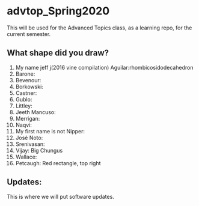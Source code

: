 # advtop_Spring2020
This will be used for the Advanced Topics class, as a learning repo, for the current semester.

## What shape did you draw?
1. My name jeff j(2016 vine compilation) Aguilar:rhombicosidodecahedron
2. Barone: 
3. Bevenour: 
4. Borkowski:
5. Castner: 
6. Gublo:
7. Littley:
8. Jeeth Mancuso: 
9. Merrigan:
10. Naqvi:
11. My first name is not Nipper:
12. José Noto: 
13. Srenivasan:
14. Vijay: Big Chungus
15. Wallace:
16. Petcaugh: Red rectangle, top right

## Updates:
This is where we will put software updates.

